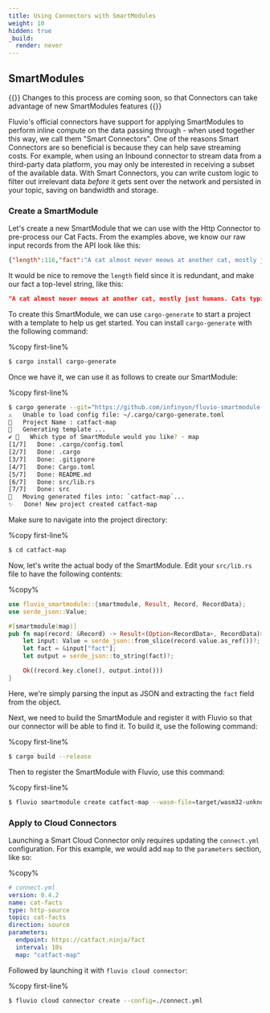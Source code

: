 ```yaml
---
title: Using Connectors with SmartModules
weight: 10
hidden: true
_build:
  render: never
---
```

## SmartModules

{{<caution>}}
Changes to this process are coming soon, so that Connectors can take advantage of new SmartModules features 
{{</caution>}}

Fluvio's official connectors have support for applying SmartModules to perform inline
compute on the data passing through - when used together this way, we call them
"Smart Connectors". One of the reasons Smart Connectors are so beneficial is because
they can help save streaming costs. For example, when using an Inbound  connector to
stream data from a third-party data platform, you may only be interested in receiving
a subset of the available data. With Smart Connectors, you can write custom logic to
filter out irrelevant data _before_ it gets sent over the network and persisted in
your topic, saving on bandwidth and storage.

### Create a SmartModule

Let's create a new SmartModule that we can use with the Http Connector to pre-process
our Cat Facts. From the examples above, we know our raw input records from the API look
like this:

```json
{"length":116,"fact":"A cat almost never meows at another cat, mostly just humans. Cats typically will spit, purr, and hiss at other cats."}
```

It would be nice to remove the `length` field since it is redundant, and make our fact
a top-level string, like this:

```json
"A cat almost never meows at another cat, mostly just humans. Cats typically will spit, purr, and hiss at other cats."
```

To create this SmartModule, we can use `cargo-generate` to start a project with a template
to help us get started. You can install `cargo-generate` with the following command:

%copy first-line%
```bash
$ cargo install cargo-generate
```

Once we have it, we can use it as follows to create our SmartModule:

%copy first-line%
```bash
$ cargo generate --git="https://github.com/infinyon/fluvio-smartmodule-template"
⚠️   Unable to load config file: ~/.cargo/cargo-generate.toml
🤷   Project Name : catfact-map
🔧   Generating template ...
✔ 🤷   Which type of SmartModule would you like? · map
[1/7]   Done: .cargo/config.toml
[2/7]   Done: .cargo
[3/7]   Done: .gitignore
[4/7]   Done: Cargo.toml
[5/7]   Done: README.md
[6/7]   Done: src/lib.rs
[7/7]   Done: src
🔧   Moving generated files into: `catfact-map`...
✨   Done! New project created catfact-map
```

Make sure to navigate into the project directory:

%copy first-line%
```bash
$ cd catfact-map
```

Now, let's write the actual body of the SmartModule. Edit your `src/lib.rs` file
to have the following contents:

%copy%
```rust
use fluvio_smartmodule::{smartmodule, Result, Record, RecordData};
use serde_json::Value;

#[smartmodule(map)]
pub fn map(record: &Record) -> Result<(Option<RecordData>, RecordData)> {
    let input: Value = serde_json::from_slice(record.value.as_ref())?;
    let fact = &input["fact"];
    let output = serde_json::to_string(fact)?;

    Ok((record.key.clone(), output.into()))
}
```

Here, we're simply parsing the input as JSON and extracting the `fact` field from
the object.

Next, we need to build the SmartModule and register it with Fluvio so that our
connector will be able to find it. To build it, use the following command:

%copy first-line%
```bash
$ cargo build --release
```

Then to register the SmartModule with Fluvio, use this command:

%copy first-line%
```bash
$ fluvio smartmodule create catfact-map --wasm-file=target/wasm32-unknown-unknown/release/catfact_map.wasm
```

### Apply to Cloud Connectors

Launching a Smart Cloud Connector only requires updating the `connect.yml` configuration.
For this example, we would add `map` to the `parameters` section, like so:

%copy%
```yaml
# connect.yml
version: 0.4.2
name: cat-facts
type: http-source
topic: cat-facts
direction: source
parameters:
  endpoint: https://catfact.ninja/fact
  interval: 10s
  map: "catfact-map"
```

Followed by launching it with `fluvio cloud connector`:

%copy first-line%
```bash
$ fluvio cloud connector create --config=./connect.yml
```




